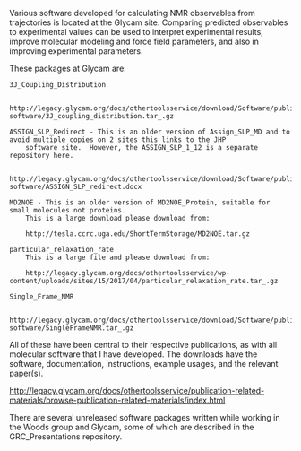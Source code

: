 
Various software developed for calculating NMR observables from trajectories is located 
at the Glycam site.  Comparing predicted observables to experimental values can be used 
to interpret experimental results, improve molecular modeling and force field parameters, 
and also in improving experimental parameters.  

These packages at Glycam are: 

    3J_Coupling_Distribution 
    
        http://legacy.glycam.org/docs/othertoolsservice/download/Software/publication-software/3J_coupling_distribution.tar_.gz
  
    ASSIGN_SLP_Redirect - This is an older version of Assign_SLP_MD and to avoid multiple copies on 2 sites this links to the JHP 
        software site.  However, the ASSIGN_SLP_1_12 is a separate repository here.  
        
       http://legacy.glycam.org/docs/othertoolsservice/download/Software/publication-software/ASSIGN_SLP_redirect.docx 
  
    MD2NOE - This is an older version of MD2NOE_Protein, suitable for small molecules not proteins.  
        This is a large download please download from:
    
        http://tesla.ccrc.uga.edu/ShortTermStorage/MD2NOE.tar.gz
  
    particular_relaxation_rate
        This is a large file and please download from:
    
        http://legacy.glycam.org/docs/othertoolsservice/wp-content/uploads/sites/15/2017/04/particular_relaxation_rate.tar_.gz
  
    Single_Frame_NMR 
    
        http://legacy.glycam.org/docs/othertoolsservice/download/Software/publication-software/SingleFrameNMR.tar_.gz
        

All of these have been central to their respective publications, as with all molecular 
software that I have developed.  The downloads have the software, documentation, 
instructions, example usages, and the relevant paper(s).

http://legacy.glycam.org/docs/othertoolsservice/publication-related-materials/browse-publication-related-materials/index.html

There are several unreleased software packages written while working in the Woods group 
and Glycam, some of which are described in the GRC_Presentations repository.

